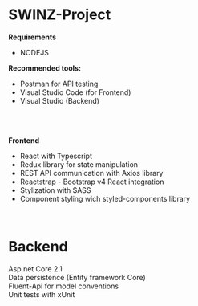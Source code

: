 # SWINZ-Project
<b>Requirements</b></br>
- NODEJS </br> 

<b>Recommended tools:</b></br>
- Postman for API testing
- Visual Studio Code (for Frontend)
- Visual Studio (Backend)
</br>
</br>

<b>Frontend</b>
- React with Typescript 
- Redux library for state manipulation 
- REST API communication with Axios library  
- Reactstrap - Bootstrap v4 React integration
- Stylization with SASS
- Component styling wich styled-components library

</br>

<h1>Backend</h1>
Asp.net Core 2.1 </br>
Data persistence (Entity framework Core) </br>
Fluent-Api for model conventions </br>
Unit tests with xUnit </br>

